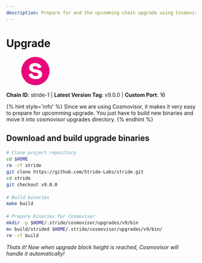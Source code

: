 ```yaml
---
description: Prepare for and the upcomming chain upgrade using Cosmovisor.
---
```


# Upgrade

<figure><img src="https://raw.githubusercontent.com/kj89/cosmos-images/main/logos/stride.png" alt=""><figcaption></figcaption></figure>

**Chain ID**: stride-1 | **Latest Version Tag**: v9.0.0 | **Custom Port**: 16

{% hint style='info' %}
Since we are using Cosmovisor, it makes it very easy to prepare for upcomming upgrade.
You just have to build new binaries and move it into cosmovisor upgrades directory.
{% endhint %}

## Download and build upgrade binaries

```bash
# Clone project repository
cd $HOME
rm -rf stride
git clone https://github.com/Stride-Labs/stride.git
cd stride
git checkout v9.0.0

# Build binaries
make build

# Prepare binaries for Cosmovisor
mkdir -p $HOME/.stride/cosmovisor/upgrades/v9/bin
mv build/strided $HOME/.stride/cosmovisor/upgrades/v9/bin/
rm -rf build
```

*Thats it! Now when upgrade block height is reached, Cosmovisor will handle it automatically!*
